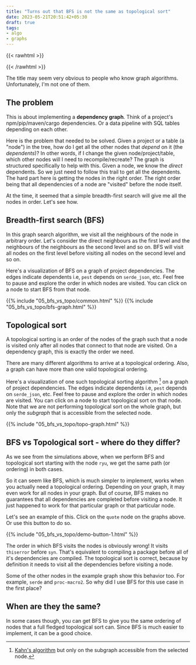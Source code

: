 ```yaml
---
title: "Turns out that BFS is not the same as topological sort"
date: 2023-05-21T20:51:42+05:30
draft: true
tags:
- algo
- graphs
---
```


{{< rawhtml >}}
<script src="https://cdn.jsdelivr.net/npm/cytoscape@3.25.0/dist/cytoscape.min.js"></script>
{{< /rawhtml >}}

The title may seem very obvious to people who know graph algorithms. Unfortunately, I'm not one of them.

## The problem

This is about implementing a **dependency graph**. Think of a project's npm/pip/maven/cargo dependencies. Or a data pipeline with SQL tables depending on each other.

Here is the problem that needed to be solved.
Given a project or a table (a "node") in the tree, how do I get all the other nodes that *depend* on it (the *dependents*)?
In other words, if I change the given node/project/table, which other nodes will I need to recompile/recreate?
The graph is structured specifically to help with this. Given a node, we know the *direct* dependents. So we just need to follow this trail to get all the dependents. The hard part here is getting the nodes in the right order. The right order being that all dependencies of a node are "visited" before the node itself.

At the time, it seemed that a simple breadth-first search will give me all the nodes in order. Let's see how.

## Breadth-first search (BFS)

In this graph search algorithm, we visit all the neighbours of the node in arbitrary order. Let's consider the direct neighbours as the first level and the neighbours of the neighbours as the second level and so on. BFS will visit all nodes on the first level before visiting all nodes on the second level and so on.

Here's a visualization of BFS on a graph of project dependencies. The edges indicate dependents i.e, `pest` depends on `serde_json`, etc.
Feel free to pause and explore the order in which nodes are visited. You can click on a node to start BFS from that node.

{{% include "05_bfs_vs_topo/common.html" %}}
{{% include "05_bfs_vs_topo/bfs-graph.html" %}}

## Topological sort

A topological sorting is an order of the nodes of the graph such that a node is visited only after all nodes that connect to that node are visited.
On a dependency graph, this is exactly the order we need.

There are many different algorithms to arrive at a topological ordering. Also, a graph can have more than one valid topological ordering.

Here's a visualization of one such topological sorting algorithm [^1] on a graph of project dependencies. The edges indicate dependents i.e, `pest` depends on `serde_json`, etc.
Feel free to pause and explore the order in which nodes are visited. You can click on a node to start topological sort on that node.
Note that we are not performing topological sort on the whole graph, but only the *subgraph* that is accessible from the selected node.

{{% include "05_bfs_vs_topo/topo-graph.html" %}}

## BFS vs Topological sort - where do they differ?

As we see from the simulations above, when we perform BFS and topological sort starting with the node `ryu`, we get the same path (or ordering) in both cases.

So it can seem like BFS, which is much simpler to implement, works when you actually need a topological ordering. Depending on your graph, it may even work for all nodes in your graph. But of course, BFS makes no guarantees that all dependencies are completed before visiting a node. It just happened to work for that particular graph or that particular node.

<!-- With graph algorithms especially, it's important to test your algorithms on graphs beyond your use case. Things may *look* right but will fail in unexpected ways. -->

Let's see an example of this. Click on the `quote` node on the graphs above. Or use this button to do so.

{{% include "05_bfs_vs_topo/demo-button-1.html" %}}

The order in which BFS visits the nodes is obviously wrong! It visits `thiserror` before `syn`. That's equivalent to compiling a package before all of it's dependencies are compiled. The topological sort is correct, because by definition it needs to visit all the dependencies before visiting a node.

Some of the other nodes in the example graph show this behavior too. For example, `serde` and `proc-macro2`. So why did I use BFS for this use case in the first place?

## When are they the same?

In some cases though, you can get BFS to give you the same ordering of nodes that a full fledged topological sort can. Since BFS is much easier to implement, it can be a good choice.



[^1]: [Kahn's algorithm](https://en.wikipedia.org/wiki/Topological_sorting#Kahn's_algorithm) but only on the subgraph accessible from the selected node.
